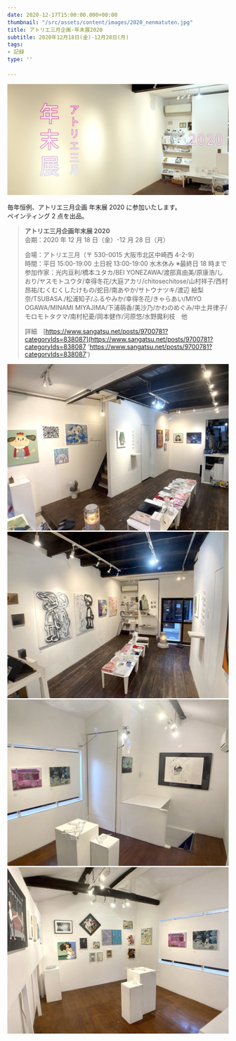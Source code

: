 ```yaml
---
date: 2020-12-17T15:00:00.000+00:00
thumbnail: "/src/assets/content/images/2020_nenmatuten.jpg"
title: アトリエ三月企画-年末展2020
subtitle: 2020年12月18日(金)-12月28日(月)
tags:
- 記録
type: ''

---
```

![](/src/assets/content/images/2020_nenmatuten.jpg)

毎年恒例、アトリエ三月企画 年末展 2020 に参加いたします。  
ペインティング 2 点を出品。

> **アトリエ三月企画年末展 2020**  
> 会期：2020 年 12 月 18 日（金）-12 月 28 日（月）
>
> 会場：アトリエ三月（〒 530-0015 大阪市北区中崎西 4-2-9）  
> 時間：平日 15:00-19:00 土日祝 13:00-19:00 水木休み ※最終日 18 時まで  
> 参加作家：光内亘利/橋本ユタカ/BEI YONEZAWA/渡部真由美/原康浩/しおり/ヤスモトユウタ/幸得冬花/大庭アカリ/chitosechitose/山村祥子/西村昂祐/むくむくしたけもの/蛇目/南あやか/サトウナツキ/渡辺 絵梨奈/TSUBASA./松浦知子/ふるやみか/幸得冬花/きゃらあい/MIYO OGAWA/MINAMI MIYAJIMA/下浦萌香/美沙乃/かわのめぐみ/中土井律子/モロモトタクマ/南村杞憂/岡本健作/河原悠/水野魔利枝　他
>
> 詳細　[https://www.sangatsu.net/posts/9700781?categoryIds=838087](https://www.sangatsu.net/posts/9700781?categoryIds=838087 'https://www.sangatsu.net/posts/9700781?categoryIds=838087')

![](/src/assets/content/images/2020_nenmatuten04.jpg)
![](/src/assets/content/images/2020_nenmatuten03.jpg)
![](/src/assets/content/images/2020_nenmatuten02.jpg)
![](/src/assets/content/images/2020_nenmatuten01.jpg)